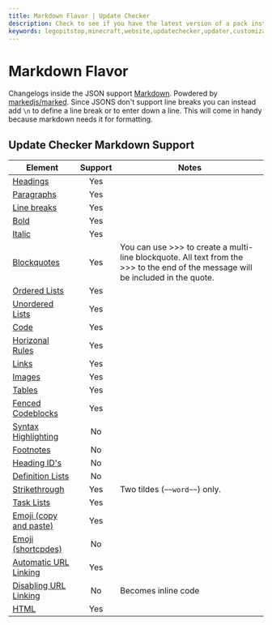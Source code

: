 ```yaml
---
title: Markdown Flavor | Update Checker
description: Check to see if you have the latest version of a pack installed.
keywords: legopitstop,minecraft,website,updatechecker,updater,customizable,free,premium,json
---
```


# Markdown Flavor

Changelogs inside the JSON support [Markdown](https://www.markdownguide.org/). Powdered by [markedjs/marked](https://github.com/markedjs/marked). Since JSONS don't support line breaks you can instead add `\n` to define a line break or to enter down a line. This will come in handy because markdown needs it for formatting.

## Update Checker Markdown Support

| Element                                                                                                 | Support | Notes                                                                                                                             |
| ------------------------------------------------------------------------------------------------------- | :-----: | --------------------------------------------------------------------------------------------------------------------------------- |
| [Headings](https://www.markdownguide.org/basic-syntax#headings)                                         |   Yes   |                                                                                                                                   |
| [Paragraphs](https://www.markdownguide.org/basic-syntax/#paragraphs-1)                                  |   Yes   |                                                                                                                                   |
| [Line breaks](https://www.markdownguide.org/basic-syntax/#line-breaks)                                  |   Yes   |                                                                                                                                   |
| [Bold](https://www.markdownguide.org/basic-syntax#bold)                                                 |   Yes   |                                                                                                                                   |
| [Italic](https://www.markdownguide.org/basic-syntax#italic)                                             |   Yes   |                                                                                                                                   |
| [Blockquotes](https://www.markdownguide.org/basic-syntax#blockquotes-1)                                 |   Yes   | You can use >>> to create a multi-line blockquote. All text from the >>> to the end of the message will be included in the quote. |
| [Ordered Lists](https://www.markdownguide.org/basic-syntax#ordered-lists)                               |   Yes   |                                                                                                                                   |
| [Unordered Lists](https://www.markdownguide.org/basic-syntax#unordered-lists)                           |   Yes   |                                                                                                                                   |
| [Code](https://www.markdownguide.org/basic-syntax#code)                                                 |   Yes   |                                                                                                                                   |
| [Horizonal Rules](https://www.markdownguide.org/basic-syntax/#horizontal-rules)                         |   Yes   |                                                                                                                                   |
| [Links](https://www.markdownguide.org/basic-syntax/#links)                                              |   Yes   |                                                                                                                                   |
| [Images](https://www.markdownguide.org/basic-syntax/#images-1)                                          |   Yes   |                                                                                                                                   |
| [Tables](https://www.markdownguide.org/extended-syntax/#tables)                                         |   Yes   |                                                                                                                                   |
| [Fenced Codeblocks](https://www.markdownguide.org/extended-syntax/#fenced-code-blocks)                  |   Yes   |                                                                                                                                   |
| [Syntax Highlighting](https://www.markdownguide.org/extended-syntax/#syntax-highlighting)               |   No    |                                                                                                                                   |
| [Footnotes](https://www.markdownguide.org/extended-syntax/#footnotes)                                   |   No    |                                                                                                                                   |
| [Heading ID's](https://www.markdownguide.org/extended-syntax/#heading-ids)                              |   No    |                                                                                                                                   |
| [Definition Lists](https://www.markdownguide.org/extended-syntax/#definition-lists)                     |   No    |                                                                                                                                   |
| [Strikethrough](https://www.markdownguide.org/extended-syntax/#strikethrough)                           |   Yes   | Two tildes (`~~word~~`) only.                                                                                                     |
| [Task Lists](https://www.markdownguide.org/extended-syntax/#task-lists)                                 |   Yes   |                                                                                                                                   |
| [Emoji (copy and paste)](https://www.markdownguide.org/extended-syntax/#copying-and-pasting-emoji)      |   Yes   |                                                                                                                                   |
| [Emoji (shortcpdes)](https://www.markdownguide.org/extended-syntax/#using-emoji-shortcodes)             |   No    |                                                                                                                                   |
| [Automatic URL Linking](https://www.markdownguide.org/extended-syntax/#automatic-url-linking)           |   Yes   |                                                                                                                                   |
| [Disabling URL Linking](https://www.markdownguide.org/extended-syntax/#disabling-automatic-url-linking) |   No    | Becomes inline code                                                                                                               |
| [HTML](https://www.markdownguide.org/basic-syntax/#html)                                                |   Yes   |                                                                                                                                   |
